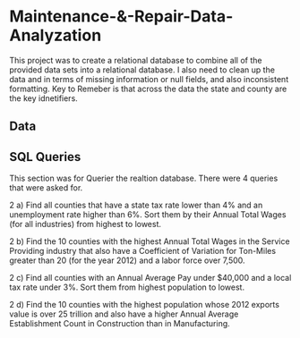 # Maintenance-&-Repair-Data-Analyzation
This project was to create a relational database to combine all of the provided data sets into a relational database. I also need to clean up the data and in terms of missing information or null fields, and also inconsistent formatting. Key to Remeber is that across the data the state and county are the key idnetifiers.

Data
-----



SQL Queries
---------------
This section was for Querier the realtion database. There were 4 queries that were asked for.

2 a) Find all counties that have a state tax rate lower than 4% and an unemployment rate higher than 6%. Sort them by their Annual Total Wages (for all industries) from highest to lowest.


2 b) Find the 10 counties with the highest Annual Total Wages in the Service Providing industry that also have a Coefficient of Variation for Ton-Miles greater than 20 (for the year 2012) and a labor force over 7,500.


2 c) Find all counties with an Annual Average Pay under $40,000 and a local tax rate under 3%. Sort them from highest population to lowest.


2 d) Find the 10 counties with the highest population whose 2012 exports value is over 25 trillion and also have a higher Annual Average Establishment Count in Construction than in Manufacturing.
